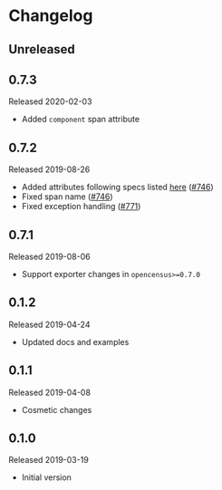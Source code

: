# Changelog

## Unreleased

## 0.7.3
Released 2020-02-03

- Added `component` span attribute

## 0.7.2
Released 2019-08-26

- Added attributes following specs listed [here](https://github.com/census-instrumentation/opencensus-specs/blob/master/trace/HTTP.md#attributes)
  ([#746](https://github.com/census-instrumentation/opencensus-python/pull/746))
- Fixed span name
  ([#746](https://github.com/census-instrumentation/opencensus-python/pull/746))
- Fixed exception handling
  ([#771](https://github.com/census-instrumentation/opencensus-python/pull/771))

## 0.7.1
Released 2019-08-06

  - Support exporter changes in `opencensus>=0.7.0`

## 0.1.2
Released 2019-04-24

- Updated docs and examples

## 0.1.1
Released 2019-04-08

- Cosmetic changes

## 0.1.0
Released 2019-03-19

- Initial version
